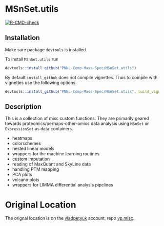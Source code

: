 MSnSet.utils
======

<!-- badges: start -->
[![R-CMD-check](https://github.com/PNNL-Comp-Mass-Spec/MSnSet.utils/actions/workflows/R-CMD-check.yaml/badge.svg)](https://github.com/PNNL-Comp-Mass-Spec/MSnSet.utils/actions/workflows/R-CMD-check.yaml)
<!-- badges: end -->

## Installation
Make sure package `devtools` is installed.

To install `MSnSet.utils` run
```r
devtools::install_github("PNNL-Comp-Mass-Spec/MSnSet.utils")
```
By default `install_github` does not compile vignettes. Thus to compile with vignettes use the following options.
```r
devtools::install_github("PNNL-Comp-Mass-Spec/MSnSet.utils", build_vignettes = TRUE)
```

## Description
This is a collection of misc custom functions.  They are primarily geared towards proteomics/perhaps-other-omics data analysis using `MSnSet` or `ExpressionSet` as data containers.

* heatmaps
* colorschemes
* nested linear models
* wrappers for the machine learning routines
* custom imputation
* reading of MaxQuant and SkyLine data
* handling PTM mapping
* PCA plots
* volcano plots
* wrappers for LIMMA differential analysis pipelines


Original Location
====
The orignal location is on the [vladpetyuk](https://github.com/vladpetyuk) account, repo [vp.misc](https://github.com/vladpetyuk/vp.misc).
